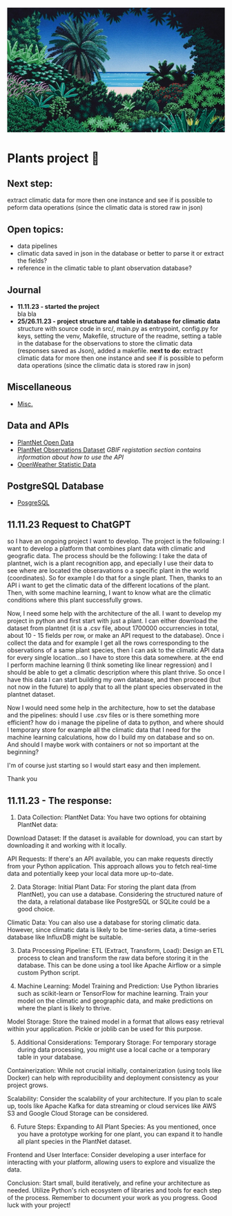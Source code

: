 ![Project Cover](https://github.com/mvomiero/plants/blob/main/assets/cover.jpeg)
# Plants project 🌴

## Next step:
extract climatic data for more then one instance and see if is possible to peform data operations (since the climatic data is stored raw in json)

## Open topics:
* data pipelines
* climatic data saved in json in the database or better to parse it or extract the fields?
* reference in the climatic table to plant observation database?


## Journal

* __11.11.23 - started the project__   
bla bla
* __25/26.11.23 - project structure and table in database for climatic data__  
structure with source code in src/, main.py as entrypoint, config.py for keys, setting the venv, Makefile, structure of the readme, setting a table in the database for the observations to store the climatic data (responses saved as Json), added a makefile. 
__next to do:__ extract climatic data for more then one instance and see if is possible to peform data operations (since the climatic data is stored raw in json)

## Miscellaneous
* [Misc.](https://github.com/mvomiero/plants/blob/main/Guides/Miscellaneous.md)


## Data and APIs
* [PlantNet Open Data](https://plantnet.org/open-data/)
* [PlantNet Observations Dataset](https://www.gbif.org/dataset/7a3679ef-5582-4aaa-81f0-8c2545cafc81#description)  *GBIF registation section contains information about how to use the API*
* [OpenWeather Statistic Data](https://openweathermap.org/api/statistics-api#:~:text=Statistical%20Weather%20Data%20API%20allows,or%20for%20the%20entire%20year.)

## PostgreSQL Database
* [PosgreSQL](https://github.com/mvomiero/plants/blob/main/Guides/PostgreSQL.md)

## 11.11.23 Request to ChatGPT
so I have an ongoing project I want to develop. The project is the following: I want to develop a platform that combines plant data with climatic and geografic data. The process should be the following: I take the data of plantnet, wich is a plant recognition app, and epecially I use their data to see where are located  the obseravations o a specific plant in the world (coordinates). So for example I do that for a single plant. Then, thanks to an API i want to get the climatic data of the different locations of the plant. Then, with some machine learning, I want to know what are the climatic conditions where this plant successfully grows. 

Now, I need some help with the architecture of the all. I want to develop my project in python and first start with just a plant. I can either download the dataset from plantnet (it is a .csv file, about 1700000 occurrencies in total, about 10 - 15 fields per row, or make an API request to the database).
Once i collect the data and for example I get all the rows corresponding to the observations of a same plant species, then I can ask to the climatic API data for every single location...so I have to store this data somewhere. at the end I perform machine learning (I think someting like linear regression) and I should be able to get a climatic description where this plant thrive. So once I have this data I can start building my own database, and then proceed (but not now in the future) to apply that to all the plant species observated in the plantnet dataset. 

Now I would need some help in the architecture, how to set the database and the pipelines: should I use .csv files or is there something more efficient? how do i manage the pipeline of data to python, and where should I temporary store for example all the climatic data that I need for the machine learning calculations, how do I build my on database and so on. And should I maybe work with containers or not so important at the beginning?

I'm of course just starting so I would start easy and then implement.

Thank you

## 11.11.23 - The response:
1. Data Collection:
PlantNet Data:
You have two options for obtaining PlantNet data:

Download Dataset: If the dataset is available for download, you can start by downloading it and working with it locally.

API Requests: If there's an API available, you can make requests directly from your Python application. This approach allows you to fetch real-time data and potentially keep your local data more up-to-date.

2. Data Storage:
Initial Plant Data:
For storing the plant data (from PlantNet), you can use a database. Considering the structured nature of the data, a relational database like PostgreSQL or SQLite could be a good choice.

Climatic Data:
You can also use a database for storing climatic data. However, since climatic data is likely to be time-series data, a time-series database like InfluxDB might be suitable.

3. Data Processing Pipeline:
ETL (Extract, Transform, Load):
Design an ETL process to clean and transform the raw data before storing it in the database. This can be done using a tool like Apache Airflow or a simple custom Python script.

4. Machine Learning:
Model Training and Prediction:
Use Python libraries such as scikit-learn or TensorFlow for machine learning. Train your model on the climatic and geographic data, and make predictions on where the plant is likely to thrive.

Model Storage:
Store the trained model in a format that allows easy retrieval within your application. Pickle or joblib can be used for this purpose.

5. Additional Considerations:
Temporary Storage:
For temporary storage during data processing, you might use a local cache or a temporary table in your database.

Containerization:
While not crucial initially, containerization (using tools like Docker) can help with reproducibility and deployment consistency as your project grows.

Scalability:
Consider the scalability of your architecture. If you plan to scale up, tools like Apache Kafka for data streaming or cloud services like AWS S3 and Google Cloud Storage can be considered.

6. Future Steps:
Expanding to All Plant Species:
As you mentioned, once you have a prototype working for one plant, you can expand it to handle all plant species in the PlantNet dataset.

Frontend and User Interface:
Consider developing a user interface for interacting with your platform, allowing users to explore and visualize the data.

Conclusion:
Start small, build iteratively, and refine your architecture as needed. Utilize Python's rich ecosystem of libraries and tools for each step of the process. Remember to document your work as you progress. Good luck with your project!
